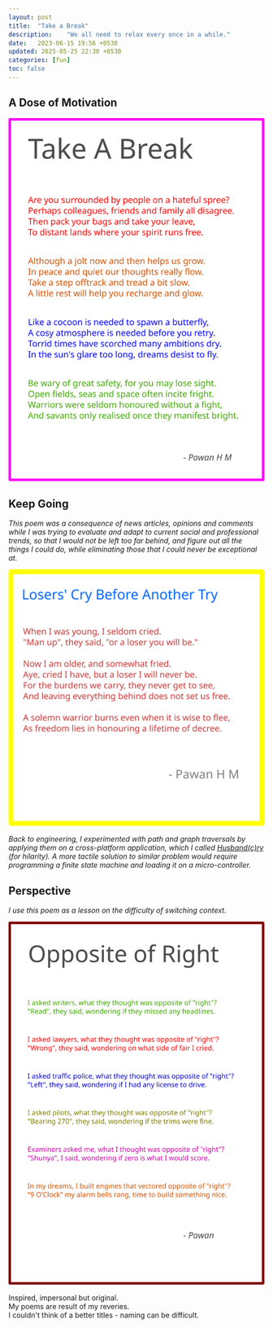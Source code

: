 ```yaml
---
layout: post
title:  "Take a Break"
description:    "We all need to relax every once in a while."
date:   2023-06-15 19:56 +0530
updated: 2025-05-25 22:30 +0530
categories: [fun]
toc: false
---
```


## A Dose of Motivation  

![Take A Break](/assets/img/posts/tab.svg)  

## Keep Going  

*This poem was a consequence of news articles, opinions and comments while I was trying to evaluate and adapt to current social and professional trends, so that I would not be left too far behind, and figure out all the things I could do, while eliminating those that I could never be exceptional at.*

![Losers' Cry Before Another Try](/assets/img/posts/lcbat.svg)

*Back to engineering, I experimented with path and graph traversals by applying them on a cross-platform application, which I called [Husband(c)ry](https://drive.google.com/file/d/1dWO48w6JSjfZhGTcCgc64NsyU-y8N965/view) (for hilarity). A more tactile solution to similar problem would require programming a finite state machine and loading it on a micro-controller.*

## Perspective

*I use this poem as a lesson on the difficulty of switching context.*

![Opposite of Right](/assets/img/posts/oor.svg)

Inspired, impersonal but original.  
My poems are result of my reveries.  
I couldn't think of a better titles - naming can be difficult. 

